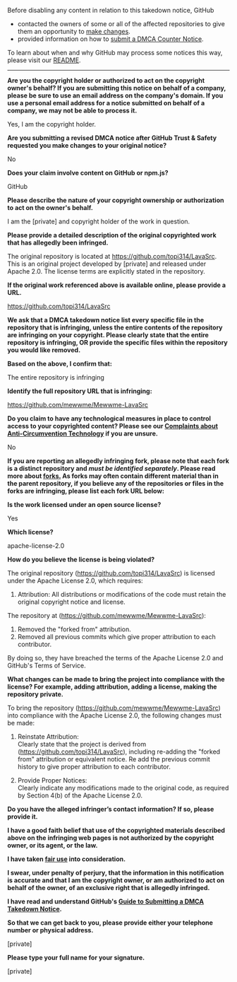 Before disabling any content in relation to this takedown notice, GitHub
- contacted the owners of some or all of the affected repositories to give them an opportunity to [make changes](https://docs.github.com/en/github/site-policy/dmca-takedown-policy#a-how-does-this-actually-work).
- provided information on how to [submit a DMCA Counter Notice](https://docs.github.com/en/articles/guide-to-submitting-a-dmca-counter-notice).

To learn about when and why GitHub may process some notices this way, please visit our [README](https://github.com/github/dmca/blob/master/README.md#anatomy-of-a-takedown-notice).

---

**Are you the copyright holder or authorized to act on the copyright owner's behalf? If you are submitting this notice on behalf of a company, please be sure to use an email address on the company's domain. If you use a personal email address for a notice submitted on behalf of a company, we may not be able to process it.**

Yes, I am the copyright holder.

**Are you submitting a revised DMCA notice after GitHub Trust & Safety requested you make changes to your original notice?**

No

**Does your claim involve content on GitHub or npm.js?**

GitHub

**Please describe the nature of your copyright ownership or authorization to act on the owner's behalf.**

I am the [private] and copyright holder of the work in question.

**Please provide a detailed description of the original copyrighted work that has allegedly been infringed.**

The original repository is located at https://github.com/topi314/LavaSrc. This is an original project developed by [private] and released under Apache 2.0. The license terms are explicitly stated in the repository.

**If the original work referenced above is available online, please provide a URL.**

https://github.com/topi314/LavaSrc

**We ask that a DMCA takedown notice list every specific file in the repository that is infringing, unless the entire contents of the repository are infringing on your copyright. Please clearly state that the entire repository is infringing, OR provide the specific files within the repository you would like removed.**

**Based on the above, I confirm that:**

The entire repository is infringing

**Identify the full repository URL that is infringing:**

https://github.com/mewwme/Mewwme-LavaSrc

**Do you claim to have any technological measures in place to control access to your copyrighted content? Please see our <a href="https://docs.github.com/articles/guide-to-submitting-a-dmca-takedown-notice#complaints-about-anti-circumvention-technology">Complaints about Anti-Circumvention Technology</a> if you are unsure.**

No

**If you are reporting an allegedly infringing fork, please note that each fork is a distinct repository and <i>must be identified separately</i>. Please read more about <a href="https://docs.github.com/articles/dmca-takedown-policy#b-what-about-forks-or-whats-a-fork">forks.</a> As forks may often contain different material than in the parent repository, if you believe any of the repositories or files in the forks are infringing, please list each fork URL below:**

**Is the work licensed under an open source license?**

Yes

**Which license?**

apache-license-2.0

**How do you believe the license is being violated?**

The original repository (https://github.com/topi314/LavaSrc) is licensed under the Apache License 2.0, which requires:

1. Attribution: All distributions or modifications of the code must retain the original copyright notice and license.

The repository at (https://github.com/mewwme/Mewwme-LavaSrc):

1. Removed the "forked from" attribution.  
2. Removed all previous commits which give proper attribution to each contributor.

By doing so, they have breached the terms of the Apache License 2.0 and GitHub's Terms of Service.

**What changes can be made to bring the project into compliance with the license? For example, adding attribution, adding a license, making the repository private.**

To bring the repository (https://github.com/mewwme/Mewwme-LavaSrc) into compliance with the Apache License 2.0, the following changes must be made:
1. Reinstate Attribution:  
Clearly state that the project is derived from (https://github.com/topi314/LavaSrc), including re-adding the "forked from" attribution or equivalent notice.
Re add the previous commit history to give proper attribution to each contributor.

2. Provide Proper Notices:  
Clearly indicate any modifications made to the original code, as required by Section 4(b) of the Apache License 2.0.

**Do you have the alleged infringer’s contact information? If so, please provide it.**

**I have a good faith belief that use of the copyrighted materials described above on the infringing web pages is not authorized by the copyright owner, or its agent, or the law.**

**I have taken <a href="https://www.lumendatabase.org/topics/22">fair use</a> into consideration.**

**I swear, under penalty of perjury, that the information in this notification is accurate and that I am the copyright owner, or am authorized to act on behalf of the owner, of an exclusive right that is allegedly infringed.**

**I have read and understand GitHub's <a href="https://docs.github.com/articles/guide-to-submitting-a-dmca-takedown-notice/">Guide to Submitting a DMCA Takedown Notice</a>.**

**So that we can get back to you, please provide either your telephone number or physical address.**

[private]

**Please type your full name for your signature.**

[private]
